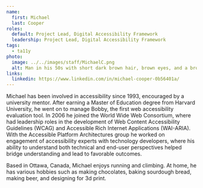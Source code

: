 ```yaml
---
name:
  first: Michael
  last: Cooper
roles:
  default: Project Lead, Digital Accessibility Framework
  leadership: Project Lead, Digital Accessibility Framework
tags:
  - ta11y
photo:
  image: ../../images/staff/MichaelC.png
  alt: Man in his 50s with short dark brown hair, brown eyes, and a brown and white beard.
links:
  linkedin: https://www.linkedin.com/in/michael-cooper-0b56401a/
---
```


Michael has been involved in accessibility since 1993, encouraged by a university mentor. After earning a Master of Education degree from Harvard University, he went on to manage Bobby, the first web accessibility evaluation tool. In 2006 he joined the World Wide Web Consortium, where had leadership roles in the development of Web Content Accessibility Guidelines (WCAG) and Accessible Rich Internet Applications (WAI-ARIA). With the Accessible Platform Architectures group he worked on engagement of accessibility experts with technology developers, where his ability to understand both technical and end-user perspectives helped bridge understanding and lead to favorable outcomes.

Based in Ottawa, Canada, Michael enjoys running and climbing. At home, he has various hobbies such as making chocolates, baking sourdough bread, making beer, and designing for 3d print.
